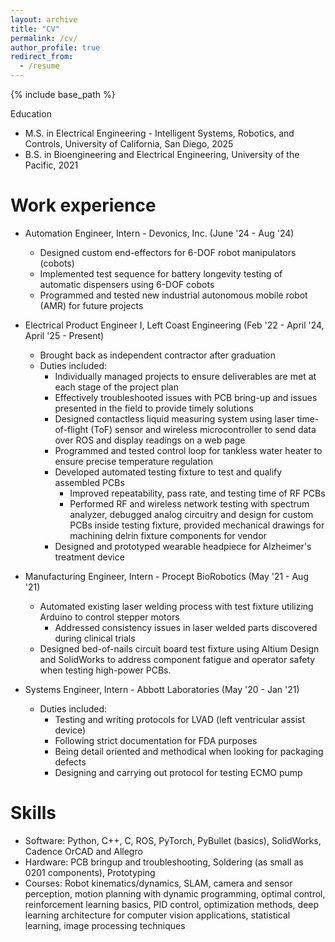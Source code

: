 ```yaml
---
layout: archive
title: "CV"
permalink: /cv/
author_profile: true
redirect_from:
  - /resume
---
```


{% include base_path %}

Education
* M.S. in Electrical Engineering - Intelligent Systems, Robotics, and Controls, University of California, San Diego, 2025
* B.S. in Bioengineering and Electrical Engineering, University of the Pacific, 2021

Work experience
======
* Automation Engineer, Intern - Devonics, Inc. (June '24 - Aug '24)
  * Designed custom end-effectors for 6-DOF robot manipulators (cobots)
  * Implemented test sequence for battery longevity testing of automatic dispensers using 6-DOF cobots 
  * Programmed and tested new industrial autonomous mobile robot (AMR) for future projects

* Electrical Product Engineer I, Left Coast Engineering (Feb '22 - April '24, April '25 - Present)
  * Brought back as independent contractor after graduation
  * Duties included:
    * Individually managed projects to ensure deliverables are met at each stage of the project plan
    * Effectively troubleshooted issues with PCB bring-up and issues presented in the field to provide timely solutions
    * Designed contactless liquid measuring system using laser time-of-flight (ToF) sensor and wireless microcontroller to send data over ROS and display readings on a web page
    * Programmed and tested control loop for tankless water heater to ensure precise temperature regulation
    * Developed automated testing fixture to test and qualify assembled PCBs
      * Improved repeatability, pass rate, and testing time of RF PCBs
      * Performed RF and wireless network testing with spectrum analyzer, debugged analog circuitry and design for custom PCBs inside testing fixture, provided mechanical drawings for machining delrin fixture components for vendor
    * Designed and prototyped wearable headpiece for Alzheimer's treatment device

* Manufacturing Engineer, Intern - Procept BioRobotics (May '21 - Aug '21)
  * Automated existing laser welding process with test fixture utilizing Arduino to control stepper motors
    * Addressed consistency issues in laser welded parts discovered during clinical trials
  * Designed bed-of-nails circuit board test fixture using Altium Design and SolidWorks to address component fatigue and operator safety when testing high-power PCBs.
  
* Systems Engineer, Intern - Abbott Laboratories (May '20 - Jan '21)
  * Duties included: 
    * Testing and writing protocols for LVAD (left ventricular assist device)
    * Following strict documentation for FDA purposes
    * Being detail oriented and methodical when looking for packaging defects
    * Designing and carrying out protocol for testing ECMO pump

Skills
======
* Software: Python, C++, C, ROS, PyTorch, PyBullet (basics), SolidWorks, Cadence OrCAD and Allegro
* Hardware: PCB bringup and troubleshooting, Soldering (as small as 0201 components), Prototyping
* Courses: Robot kinematics/dynamics, SLAM, camera and sensor perception, motion planning with dynamic programming, optimal control, reinforcement learning basics, PID control, optimization methods, deep learning architecture for computer vision applications, statistical learning, image processing techniques

